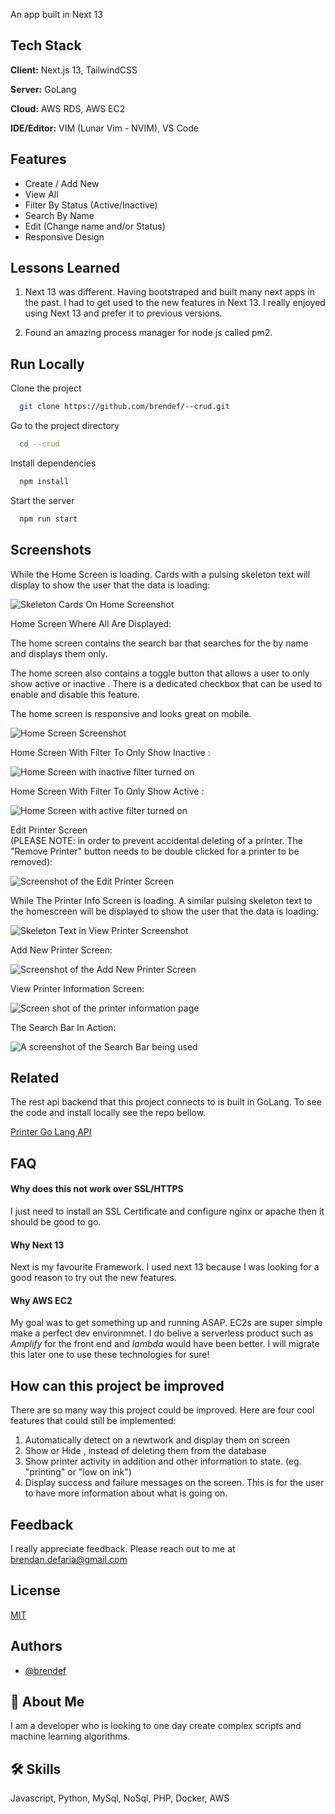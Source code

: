 
An app built in Next 13

## Tech Stack

**Client:** Next.js 13, TailwindCSS

**Server:** GoLang

**Cloud:** AWS RDS, AWS EC2

**IDE/Editor:** VIM (Lunar Vim - NVIM), VS Code


## Features

- Create / Add New 
- View All 
- Filter  By Status (Active/Inactive)
- Search  By Name
- Edit  (Change name and/or Status)
- Responsive Design


## Lessons Learned

1. Next 13 was different. Having bootstraped and built many next apps in the past. I had to get used to the new features in Next 13. I really enjoyed using Next 13 and prefer it to previous versions. 

2. Found an amazing process manager for node js called pm2. 



## Run Locally

Clone the project

```bash
  git clone https://github.com/brendef/--crud.git
```

Go to the project directory

```bash
  cd --crud
```

Install dependencies

```bash
  npm install
```

Start the server

```bash
  npm run start
```


## Screenshots

While the Home Screen is loading. Cards with a pulsing skeleton text will display to show the user that the data is loading:

![Skeleton Cards On Home Screenshot](https://github.com/brendef/--crud/blob/main/screenshots/skeleton-home.png?raw=true)

Home Screen Where All  Are Displayed:

The home screen contains the search bar that searches for the  by name and displays them only. 

The home screen also contains a toggle button that allows a user to only show active or inactive . There is a dedicated checkbox that can be used to enable and disable this feature. 

The home screen is responsive and looks great on mobile.

![Home Screen Screenshot](https://github.com/brendef/--crud/blob/main/screenshots/home.png?raw=true)

Home Screen With Filter To Only Show Inactive :

![Home Screen with inactive filter turned on](https://github.com/brendef/--crud/blob/main/screenshots/filter-active.png?raw=true)

Home Screen With Filter To Only Show Active :

![Home Screen with active filter turned on](https://github.com/brendef/--crud/blob/main/screenshots/filter-active.png?raw=true)

Edit Printer Screen \
(PLEASE NOTE: in order to prevent accidental deleting of a printer. The "Remove Printer" button needs to be double clicked for a printer to be removed):

![Screenshot of the Edit Printer Screen](https://github.com/brendef/--crud/blob/main/screenshots/edit-printer.png?raw=true)

While The Printer Info Screen is loading. A similar pulsing skeleton text to the homescreen will be displayed to show the user that the data is loading:

![Skeleton Text in View Printer Screenshot](https://github.com/brendef/--crud/blob/main/screenshots/skeleton-view.png?raw=true)

Add New Printer Screen:

![Screenshot of the Add New Printer Screen](https://github.com/brendef/--crud/blob/main/screenshots/new-printer.png?raw=true)

View Printer Information Screen:

![Screen shot of the printer information page](https://github.com/brendef/--crud/blob/main/screenshots/view-printer.png?raw=true)

The Search Bar In Action:

![A screenshot of the Search Bar being used](https://github.com/brendef/--crud/blob/main/screenshots/search-printer.png?raw=true)


## Related

The rest api backend that this project connects to is built in GoLang. To see the code and install locally see the repo bellow.

[Printer Go Lang API](https://github.com/brendef/-printer-api.git)


## FAQ

#### Why does this not work over SSL/HTTPS

I just need to install an SSL Certificate and configure nginx or apache then it should be good to go.

#### Why Next 13

Next is my favourite Framework. I used next 13 because I was looking for a good reason to try out the new features. 

#### Why AWS EC2

My goal was to get something up and running ASAP. EC2s are super simple make a perfect dev environmnet. I do belive a serverless product such as *Amplify* for the front end and *lambda* would have been better. I will migrate this later one to use these technologies for sure!

## How can this project be improved

There are so many way this project could be improved. Here are four cool features that could still be implemented:
1. Automatically detect  on a newtwork and display them on screen
2. Show or Hide , instead of deleting them from the database
3. Show printer activity in addition and other information to state. (eg. "printing" or "low on ink")
4. Display success and failure messages on the screen. This is for the user to have more information about what is going on.

## Feedback

I really appreciate feedback. Please reach out to me at brendan.defaria@gmail.com


## License

[MIT](https://choosealicense.com/licenses/mit/)


## Authors

- [@brendef](https://www.github.com/brendef)


## 🚀 About Me
I am a developer who is looking to one day create complex scripts and machine learning algorithms.


## 🛠 Skills
Javascript, Python, MySql, NoSql, PHP, Docker, AWS

